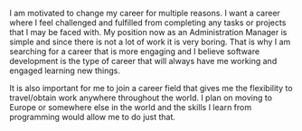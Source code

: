 I am motivated to change my career for multiple reasons. I want a career where I feel challenged and fulfilled from completing any tasks or projects that I may be faced with. My position now as an Administration Manager is simple and since there is not a lot of work it is very boring. That is why I am searching for a career that is more engaging and I believe software development is the type of career that will always have me working and engaged learning new things.

It is also important for me to join a career field that gives me the flexibility to travel/obtain work anywhere throughout the world. I plan on moving to Europe or somewhere else in the world and the skills I learn from programming would allow me to do just that.  
